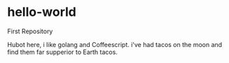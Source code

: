 # hello-world
First Repository

Hubot here, i like golang and Coffeescript.
i've had tacos on the moon and find them far supperior to Earth tacos.
